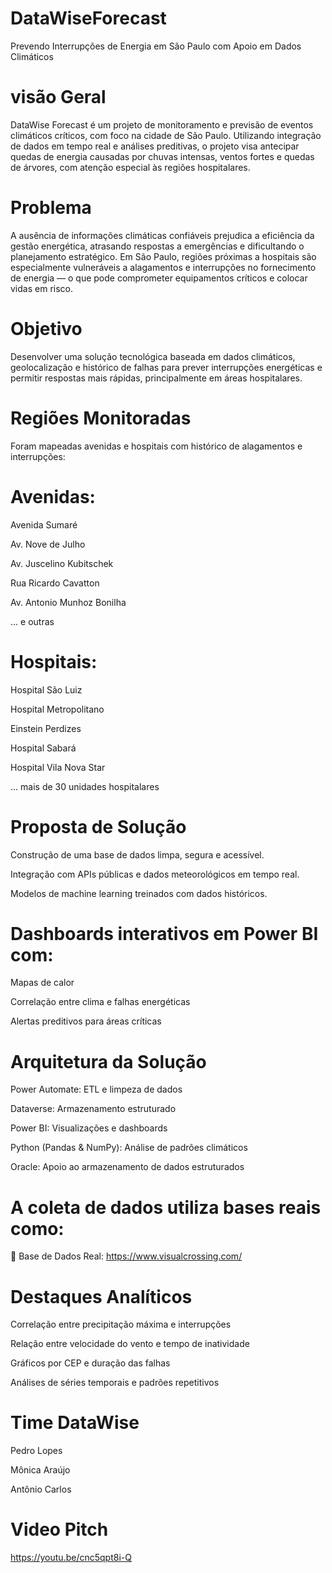 # DataWiseForecast
Prevendo Interrupções de Energia em São Paulo com Apoio em Dados Climáticos

 # visão Geral
 
DataWise Forecast é um projeto de monitoramento e previsão de eventos climáticos críticos, com foco na cidade de São Paulo. Utilizando integração de dados em tempo real e análises preditivas, o projeto visa antecipar quedas de energia causadas por chuvas intensas, ventos fortes e quedas de árvores, com atenção especial às regiões hospitalares.

  # Problema
  
A ausência de informações climáticas confiáveis prejudica a eficiência da gestão energética, atrasando respostas a emergências e dificultando o planejamento estratégico. Em São Paulo, regiões próximas a hospitais são especialmente vulneráveis a alagamentos e interrupções no fornecimento de energia — o que pode comprometer equipamentos críticos e colocar vidas em risco.

  # Objetivo
  
Desenvolver uma solução tecnológica baseada em dados climáticos, geolocalização e histórico de falhas para prever interrupções energéticas e permitir respostas mais rápidas, principalmente em áreas hospitalares.

  # Regiões Monitoradas
  
Foram mapeadas avenidas e hospitais com histórico de alagamentos e interrupções:

 # Avenidas:
Avenida Sumaré

Av. Nove de Julho

Av. Juscelino Kubitschek

Rua Ricardo Cavatton

Av. Antonio Munhoz Bonilha

... e outras

# Hospitais:
 
Hospital São Luiz

Hospital Metropolitano

Einstein Perdizes

Hospital Sabará

Hospital Vila Nova Star

... mais de 30 unidades hospitalares

 # Proposta de Solução
 
Construção de uma base de dados limpa, segura e acessível.

Integração com APIs públicas e dados meteorológicos em tempo real.

Modelos de machine learning treinados com dados históricos.


# Dashboards interativos em Power BI com:

Mapas de calor

Correlação entre clima e falhas energéticas

Alertas preditivos para áreas críticas

# Arquitetura da Solução
Power Automate: ETL e limpeza de dados

Dataverse: Armazenamento estruturado

Power BI: Visualizações e dashboards

Python (Pandas & NumPy): Análise de padrões climáticos

Oracle: Apoio ao armazenamento de dados estruturados

# A coleta de dados utiliza bases reais como:
🔗 Base de Dados Real: https://www.visualcrossing.com/

 # Destaques Analíticos
Correlação entre precipitação máxima e interrupções

Relação entre velocidade do vento e tempo de inatividade

Gráficos por CEP e duração das falhas

Análises de séries temporais e padrões repetitivos

# Time DataWise
Pedro Lopes

Mônica Araújo

Antônio Carlos

# Video Pitch 
https://youtu.be/cnc5qpt8i-Q
